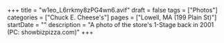 +++
title = "w1eo_L6rrkmy8zPG4wn6.avif"
draft = false
tags = ["Photos"]
categories = ["Chuck E. Cheese's"]
pages = ["Lowell, MA (199 Plain St)"]
startDate = ""
description = "A photo of the store's 1-Stage back in 2001 (PC: showbizpizza.com)"
+++
